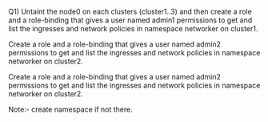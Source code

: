 Q1) Untaint the node0 on each clusters (cluster1..3) and then create a role and a role-binding that gives a user named admin1 permissions to get and list the ingresses and network policies in namespace networker on cluster1.
        
Create a role and a role-binding that gives a user named admin2 permissions to get and list the ingresses and network policies in namespace networker on cluster2.
        
Create a role and a role-binding that gives a user named admin2 permissions to get and list the ingresses and network policies in namespace networker on cluster2.
    
Note:- create namespace if not there.
